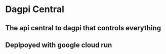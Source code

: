 # Dagpi Central

## The api central to dagpi that controls everything

## Deplpoyed with google cloud run